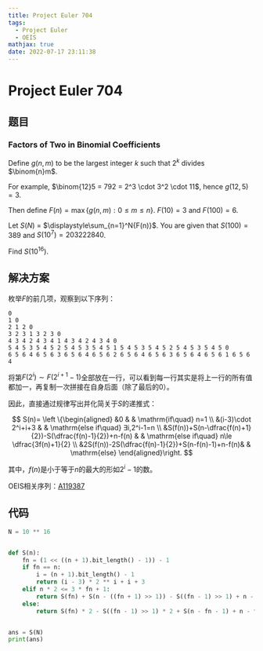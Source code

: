 ```yaml
---
title: Project Euler 704
tags:
  - Project Euler
  - OEIS
mathjax: true
date: 2022-07-17 23:11:38
---
```


<escape><!-- more --></escape>

# Project Euler 704

## 题目

### Factors of Two in Binomial Coefficients

Define $g(n, m)$ to be the largest integer $k$ such that $2^k$ divides $\binom{n}m$.

For example, $\binom{12}5 = 792 = 2^3 \cdot 3^2 \cdot 11$, hence $g(12, 5) = 3$.

Then define $F(n) = \max \{ g(n, m) : 0 \le m \le n \}$. $F(10) = 3$ and $F(100) = 6$.

Let $S(N)$ = $\displaystyle\sum_{n=1}^N{F(n)}$. You are given that $S(100) = 389$ and $S(10^7) = 203222840$.

Find $S(10^{16})$.

## 解决方案

枚举$F$的前几项，观察到以下序列：

```
0
1 0
2 1 2 0
3 2 3 1 3 2 3 0
4 3 4 2 4 3 4 1 4 3 4 2 4 3 4 0
5 4 5 3 5 4 5 2 5 4 5 3 5 4 5 1 5 4 5 3 5 4 5 2 5 4 5 3 5 4 5 0
6 5 6 4 6 5 6 3 6 5 6 4 6 5 6 2 6 5 6 4 6 5 6 3 6 5 6 4 6 5 6 1 6 5 6 4
```

将第$F(2^i)\sim F(2^{i+1}-1)$全部放在一行，可以看到每一行其实是将上一行的所有值都加一，再复制一次拼接在自身后面（除了最后的$0$）。

因此，直接通过规律写出并化简关于$S$的递推式：

$$
S(n)=
\left \{\begin{aligned}
  &0 & & \mathrm{if\quad} n=1 \\
  &(i-3)\cdot 2^i+i+3 & & \mathrm{else if\quad} ∃i,2^i-1=n \\
  &S(f(n))+S(n-\dfrac{f(n)+1}{2})-S(\dfrac{f(n)-1}{2})+n-f(n) & & \mathrm{else if\quad} n\le \dfrac{3f(n)+1}{2} \\
  &2S(f(n))-2S(\dfrac{f(n)-1}{2})+S(n-f(n)-1)+n-f(n)& & \mathrm{else}
\end{aligned}\right.
$$

其中，$f(n)$是小于等于$n$的最大的形如$2^i-1$的数。

OEIS相关序列：[A119387](https://oeis.org/A119387)

## 代码

```py
N = 10 ** 16


def S(n):
    fn = (1 << ((n + 1).bit_length() - 1)) - 1
    if fn == n:
        i = (n + 1).bit_length() - 1
        return (i - 3) * 2 ** i + i + 3
    elif n * 2 <= 3 * fn + 1:
        return S(fn) + S(n - ((fn + 1) >> 1)) - S((fn - 1) >> 1) + n - fn
    else:
        return S(fn) * 2 - S((fn - 1) >> 1) * 2 + S(n - fn - 1) + n - fn


ans = S(N)
print(ans)

```
